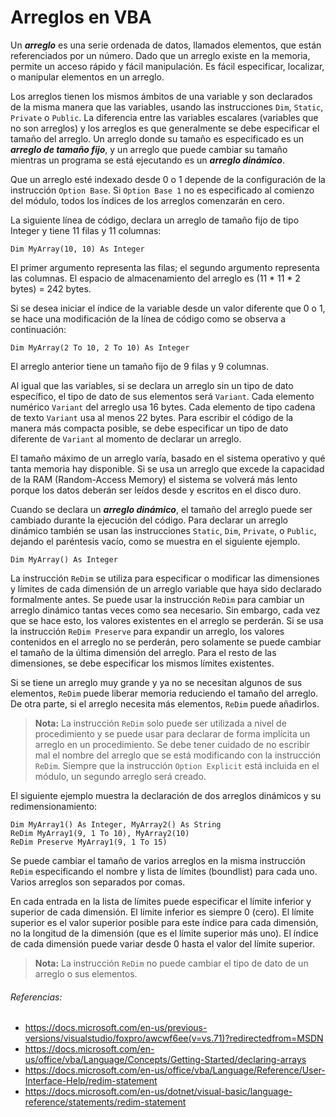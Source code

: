 # Arreglos en VBA

Un _**arreglo**_ es una serie ordenada de datos, llamados elementos, que están referenciados por un número. Dado que un arreglo existe en la memoria, permite un acceso rápido y fácil manipulación. Es fácil especificar, localizar, o manipular elementos en un arreglo.

Los arreglos tienen los mismos ámbitos de una variable y son declarados de la misma manera que las variables, usando las instrucciones `Dim`, `Static`, `Private` o `Public`. La diferencia entre las variables escalares (variables que no son arreglos) y los arreglos es que generalmente se debe especificar el tamaño del arreglo. Un arreglo donde su tamaño es especificado es un _**arreglo de tamaño fijo**_, y un arreglo que puede cambiar su tamaño mientras un programa se está ejecutando es un _**arreglo dinámico**_.

Que un arreglo esté indexado desde 0 o 1 depende de la configuración de la instrucción `Option Base`. Si `Option Base 1` no es especificado al comienzo del módulo, todos los índices de los arreglos comenzarán en cero.

La siguiente línea de código, declara un arreglo de tamaño fijo de tipo Integer y tiene 11 filas y 11 columnas:

    Dim MyArray(10, 10) As Integer

El primer argumento representa las filas; el segundo argumento representa las columnas. El espacio de almacenamiento del arreglo es (11 * 11 * 2 bytes) = 242 bytes.

Si se desea iniciar el índice de la variable desde un valor diferente que 0 o 1, se hace una modificación de la línea de código como se observa a continuación:

    Dim MyArray(2 To 10, 2 To 10) As Integer

El arreglo anterior tiene un tamaño fijo de 9 filas y 9 columnas.

Al igual que las variables, si se declara un arreglo sin un tipo de dato específico, el tipo de dato de sus elementos será `Variant`. Cada elemento numérico `Variant` del arreglo usa 16 bytes. Cada elemento de tipo cadena de texto `Variant` usa al menos 22 bytes. Para escribir el código de la manera más compacta posible, se debe especificar un tipo de dato diferente de `Variant` al momento de declarar un arreglo.

El tamaño máximo de un arreglo varía, basado en el sistema operativo y qué tanta memoria hay disponible. Si se usa un arreglo que excede la capacidad de la RAM (Random-Access Memory) el sistema se volverá más lento porque los datos deberán ser leídos desde y escritos en el disco duro.

Cuando se declara un _**arreglo dinámico**_, el tamaño del arreglo puede ser cambiado durante la ejecución del código. Para declarar un arreglo dinámico también se usan las instrucciones `Static`, `Dim`, `Private`, o `Public`, dejando el paréntesis vacío, como se muestra en el siguiente ejemplo.

    Dim MyArray() As Integer

La instrucción `ReDim` se utiliza para especificar o modificar las dimensiones y límites de cada dimensión de un arreglo variable que haya sido declarado formalmente antes. Se puede usar la instrucción `ReDim` para cambiar un arreglo dinámico tantas veces como sea necesario. Sin embargo, cada vez que se hace esto, los valores existentes en el arreglo se perderán. Si se usa la instrucción `ReDim Preserve` para expandir un arreglo, los valores contenidos en el arreglo no se perderán, pero solamente se puede cambiar el tamaño de la última dimensión del arreglo. Para el resto de las dimensiones, se debe especificar los mismos límites existentes.

Si se tiene un arreglo muy grande y ya no se necesitan algunos de sus elementos, `ReDim` puede liberar memoria reduciendo el tamaño del arreglo. De otra parte, si el arreglo necesita más elementos, `ReDim` puede añadirlos.

>**Nota:** La instrucción `ReDim` solo puede ser utilizada a nivel de procedimiento y se puede usar para declarar de forma implícita un arreglo en un procedimiento. Se debe tener cuidado de no escribir mal el nombre del arreglo que se está modificando con la instrucción `ReDim`. Siempre que la instrucción `Option Explicit` está incluida en el módulo, un segundo arreglo será creado.

El siguiente ejemplo muestra la declaración de dos arreglos dinámicos y su redimensionamiento:

```
Dim MyArray1() As Integer, MyArray2() As String
ReDim MyArray1(9, 1 To 10), MyArray2(10)
ReDim Preserve MyArray1(9, 1 To 15)
```

Se puede cambiar el tamaño de varios arreglos en la misma instrucción `ReDim` especificando el nombre y lista de límites (boundlist) para cada uno. Varios arreglos son separados por comas.

En cada entrada en la lista de límites puede especificar el límite inferior y superior de cada dimensión. El límite inferior es siempre 0 (cero). El límite superior es el valor superior posible para este índice para cada dimensión, no la longitud de la dimensión (que es el límite superior más uno). El índice de cada dimensión puede variar desde 0 hasta el valor del límite superior.

>**Nota:** La instrucción `ReDim` no puede cambiar el tipo de dato de un arreglo o sus elementos.

###### Referencias:
* https://docs.microsoft.com/en-us/previous-versions/visualstudio/foxpro/awcwf6ee(v=vs.71)?redirectedfrom=MSDN
* https://docs.microsoft.com/en-us/office/vba/Language/Concepts/Getting-Started/declaring-arrays
* https://docs.microsoft.com/en-us/office/vba/Language/Reference/User-Interface-Help/redim-statement
* https://docs.microsoft.com/en-us/dotnet/visual-basic/language-reference/statements/redim-statement




